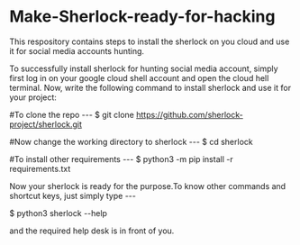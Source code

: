# Make-Sherlock-ready-for-hacking
This respository contains steps to install the sherlock on you cloud and use it for social media accounts hunting.


To successfully install sherlock for hunting social media account, simply first log in on your google cloud shell account and open the cloud hell terminal.
Now, write the following command to install sherlock and use it for your project:

#To clone the repo  ---
$ git clone https://github.com/sherlock-project/sherlock.git

#Now change the working directory to sherlock ---
$ cd sherlock

#To install other requirements ---
$ python3 -m pip install -r requirements.txt

Now your sherlock is ready for the purpose.To know other commands and shortcut keys, just simply type ---

$ python3 sherlock --help

and the required help desk is in front of you.
